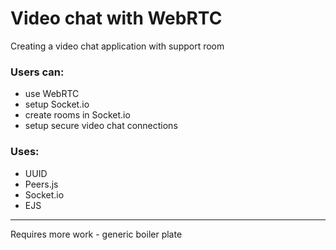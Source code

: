 # Video chat with WebRTC

Creating a video chat application with support room

### Users can:
- use WebRTC
- setup Socket.io
- create rooms in Socket.io
- setup secure video chat connections

### Uses:
 - UUID
 - Peers.js
 - Socket.io
 - EJS

***
Requires more work - generic boiler plate

